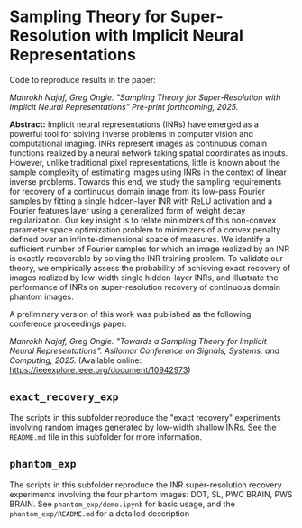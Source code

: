 # Sampling Theory for Super-Resolution with Implicit Neural Representations

Code to reproduce results in the paper:

*Mahrokh Najaf, Greg Ongie. "Sampling Theory for Super-Resolution with Implicit Neural Representations" Pre-print forthcoming, 2025.*

**Abstract:** Implicit neural representations (INRs) have emerged as a powerful tool for solving inverse problems in computer vision and computational imaging. INRs represent images as continuous domain functions realized by a neural network taking spatial coordinates as inputs. However, unlike traditional pixel representations, little is known about the sample complexity of estimating images using INRs in the context of linear inverse problems. Towards this end, we study the sampling requirements for recovery of a continuous domain image from its low-pass Fourier samples by fitting a single hidden-layer INR with ReLU activation and a Fourier features layer using a generalized form of weight decay regularization. Our key insight is to relate minimizers of this non-convex parameter space optimization problem to minimizers of a convex penalty defined over an infinite-dimensional space of measures. We identify a sufficient number of Fourier samples for which an image realized by an INR is exactly recoverable by solving the INR training problem.  To validate our theory, we empirically assess the probability of achieving exact recovery of images realized by low-width single hidden-layer INRs, and illustrate the performance of INRs on super-resolution recovery of continuous domain phantom images.

A preliminary version of this work was published as the following conference proceedings paper:

*Mahrokh Najaf, Greg Ongie. "Towards a Sampling Theory for Implicit Neural Representations". Asilomar Conference on Signals, Systems, and Computing, 2025.* (Available online: https://ieeexplore.ieee.org/document/10942973)


## `exact_recovery_exp`

The scripts in this subfolder reproduce the "exact recovery" experiments involving random images generated by low-width shallow INRs. See the `README.md` file in this subfolder for more information.

## `phantom_exp`

The scripts in this subfolder reproduce the INR super-resolution recovery experiments involving the four phantom images: DOT, SL, PWC BRAIN, PWS BRAIN. See `phantom_exp/demo.ipynb` for basic usage, and the `phantom_exp/README.md` for a detailed description